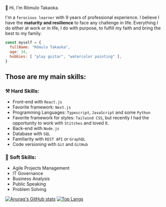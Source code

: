 👋 Hi, I'm Rômulo Takaoka.

I'm a `ferocious learner` with 9 years of professional experience.
I believe I have the **maturity and resilience** to face any challenge in life.
Everything I do either at work or in life, I do with purpose, to fulfill my faith and bring the best to my family.

``` javascript
const myself = {
  fullName: "Rômulo Takaoka",
  age: 34,
  hobbies: [ "play guitar", "watercolor painting" ],
}
```

## Those are my main skills:
### ⚒ Hard Skills:
- Front-end with `React.js`
- Favorite framework: `Next.js`
- Programming Languages: `Typescript`, `JavaScript` and some `Python`
- Favorite framework for styles: `Tailwind CSS`, but recently I had the opportunity to work with `Stitches` and loved it.
- Back-end with `Node.js`
- Database with `SQL`
- Familiarity with `REST API` or `GraphQL`
- Code versioning with `Git` and `GitHub`

### 🤝 Soft Skills:
- Agile Projects Management
- IT Governance
- Business Analysis
- Public Speaking
- Problem Solving

[![Anurag's GitHub stats](https://github-readme-stats.vercel.app/api?username=rtakaoka&count_private=true&&theme=transparent&title_color=F0C842&text_color=777777&icon_color=e4e2e2)](https://github.com/anuraghazra/github-readme-stats)
[![Top Langs](https://github-readme-stats.vercel.app/api/top-langs/?username=anuraghazra&layout=compact&theme=transparent&title_color=F0C842&text_color=777777&icon_color=e4e2e2)](https://github.com/anuraghazra/github-readme-stats)
